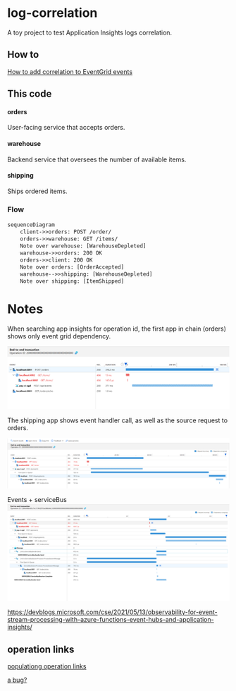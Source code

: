 # log-correlation

A toy project to test Application Insights logs correlation.

## How to

[How to add correlation to EventGrid events](HowTo.md)

## This code

#### orders

User-facing service that accepts orders. 

#### warehouse

Backend service that oversees the number of available items.

#### shipping

Ships ordered items.

### Flow

```mermaid
sequenceDiagram
    client->>orders: POST /order/
    orders->>warehouse: GET /items/
    Note over warehouse: [WarehouseDepleted]
    warehouse->>orders: 200 OK
    orders->>client: 200 OK
    Note over orders: [OrderAccepted]
    warehouse-->>shipping: [WarehouseDepleted]
    Note over shipping: [ItemShipped]
```

# Notes

When searching app insights for operation id, the first app in chain (orders) shows only event grid dependency.

![orders-timeline.png](orders-timeline.png)

The shipping app shows event handler call, as well as the source request to orders.

![shipping-timeline.png](shipping-timeline.png)


Events + serviceBus
![shipping-timeline-events+bus.png](shipping-timeline-events+bus.png)



https://devblogs.microsoft.com/cse/2021/05/13/observability-for-event-stream-processing-with-azure-functions-event-hubs-and-application-insights/

## operation links

[populationg operation links](https://github.com/microsoft/ApplicationInsights-dotnet/blob/405fd6a9916956f2233520c8ab66110a1f9dcfbc/WEB/Src/DependencyCollector/DependencyCollector/Implementation/AzureSdk/AzureSdkDiagnosticsEventHandler.cs#L355)

[a bug?](https://github.com/Azure/azure-sdk-for-net/issues/18002)